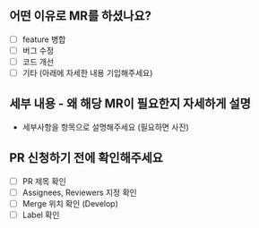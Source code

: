 ## 어떤 이유로 MR를 하셨나요?

- [ ] feature 병합
- [ ] 버그 수정
- [ ] 코드 개선
- [ ] 기타 (아래에 자세한 내용 기입해주세요)

## 세부 내용 - 왜 해당 MR이 필요한지 자세하게 설명

- 세부사항을 항목으로 설명해주세요 (필요하면 사진)

## PR 신청하기 전에 확인해주세요

- [ ] PR 제목 확인
- [ ] Assignees, Reviewers 지정 확인
- [ ] Merge 위치 확인 (Develop)
- [ ] Label 확인

